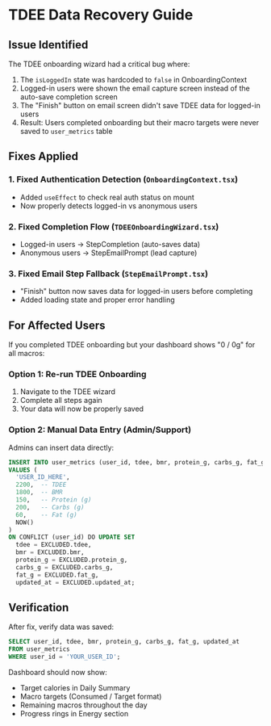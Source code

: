 # TDEE Data Recovery Guide

## Issue Identified

The TDEE onboarding wizard had a critical bug where:
1. The `isLoggedIn` state was hardcoded to `false` in OnboardingContext
2. Logged-in users were shown the email capture screen instead of the auto-save completion screen
3. The "Finish" button on email screen didn't save TDEE data for logged-in users
4. Result: Users completed onboarding but their macro targets were never saved to `user_metrics` table

## Fixes Applied

### 1. Fixed Authentication Detection (`OnboardingContext.tsx`)
- Added `useEffect` to check real auth status on mount
- Now properly detects logged-in vs anonymous users

### 2. Fixed Completion Flow (`TDEEOnboardingWizard.tsx`)
- Logged-in users → StepCompletion (auto-saves data)
- Anonymous users → StepEmailPrompt (lead capture)

### 3. Fixed Email Step Fallback (`StepEmailPrompt.tsx`)
- "Finish" button now saves data for logged-in users before completing
- Added loading state and proper error handling

## For Affected Users

If you completed TDEE onboarding but your dashboard shows "0 / 0g" for all macros:

### Option 1: Re-run TDEE Onboarding
1. Navigate to the TDEE wizard
2. Complete all steps again
3. Your data will now be properly saved

### Option 2: Manual Data Entry (Admin/Support)
Admins can insert data directly:

```sql
INSERT INTO user_metrics (user_id, tdee, bmr, protein_g, carbs_g, fat_g, updated_at)
VALUES (
  'USER_ID_HERE',
  2200,  -- TDEE
  1800,  -- BMR
  150,   -- Protein (g)
  200,   -- Carbs (g)
  60,    -- Fat (g)
  NOW()
)
ON CONFLICT (user_id) DO UPDATE SET
  tdee = EXCLUDED.tdee,
  bmr = EXCLUDED.bmr,
  protein_g = EXCLUDED.protein_g,
  carbs_g = EXCLUDED.carbs_g,
  fat_g = EXCLUDED.fat_g,
  updated_at = EXCLUDED.updated_at;
```

## Verification

After fix, verify data was saved:

```sql
SELECT user_id, tdee, bmr, protein_g, carbs_g, fat_g, updated_at
FROM user_metrics
WHERE user_id = 'YOUR_USER_ID';
```

Dashboard should now show:
- Target calories in Daily Summary
- Macro targets (Consumed / Target format)
- Remaining macros throughout the day
- Progress rings in Energy section
